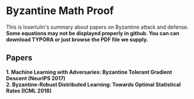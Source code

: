 # Byzantine Math Proof
This is loserlulin's summary about papers on Byzantine attack and defense.  
**Some equations may not be displayed properly in github. You can can download TYPORA or just browse the PDF file we supply.**

## Papers
**1. Machine Learning with Adversaries: Byzantine Tolerant Gradient Descent (NeurIPS 2017)**  
**2. Byzantine-Robust Distributed Learning: Towards Optimal Statistical Rates (ICML 2018)**
